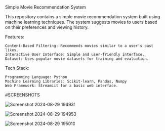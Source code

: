 Simple Movie Recommendation System

This repository contains a simple movie recommendation system built using machine learning techniques. The system suggests movies to users based on their preferences and viewing history.

Features:

    Content-Based Filtering: Recommends movies similar to a user's past likes.
    Interactive User Interface: Simple and user-friendly interface.
    Dataset: Uses popular movie datasets for training and evaluation.

Tech Stack:

    Programming Language: Python
    Machine Learning Libraries: Scikit-learn, Pandas, Numpy
    Web Framework: StreamLit for a basic web interface.

#SCREENSHOTS

![Screenshot 2024-08-29 194931](https://github.com/user-attachments/assets/a944e070-edc6-4eac-aa02-0a553b96822a)

![Screenshot 2024-08-29 194953](https://github.com/user-attachments/assets/9cf343d3-e31e-44bf-af22-72e487356710)

![Screenshot 2024-08-29 195010](https://github.com/user-attachments/assets/1d559802-a2e3-48ad-863e-17d13038ef92)


